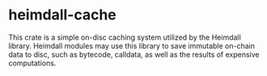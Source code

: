 # heimdall-cache

This crate is a simple on-disc caching system utilized by the Heimdall library. Heimdall modules may use this library to save immutable on-chain data to disc, such as bytecode, calldata, as well as the results of expensive computations.
